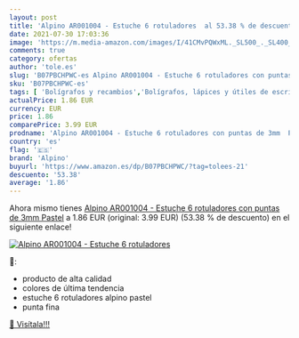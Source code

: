 ```yaml
---
layout: post
title: 'Alpino AR001004 - Estuche 6 rotuladores  al 53.38 % de descuento'
date: 2021-07-30 17:03:36
image: 'https://m.media-amazon.com/images/I/41CMvPQWxML._SL500_._SL400_.jpg'
comments: true
category: ofertas
author: 'tole.es'
slug: 'B07PBCHPWC-es Alpino AR001004 - Estuche 6 rotuladores con puntas de 3mm...'
sku: 'B07PBCHPWC-es'
tags: [ 'Bolígrafos y recambios','Bolígrafos, lápices y útiles de escritura','Oficina y papelería','Rotuladores de punta fina','alpino','rotuladores', ]
actualPrice: 1.86 EUR
currency: EUR
price: 1.86
comparePrice: 3.99 EUR
prodname: 'Alpino AR001004 - Estuche 6 rotuladores con puntas de 3mm  Pastel'
country: 'es'
flag: '🇪🇸'
brand: 'Alpino'
buyurl: 'https://www.amazon.es/dp/B07PBCHPWC/?tag=tolees-21'
descuento: '53.38'
average: '1.86'
---
```


Ahora mismo tienes [Alpino AR001004 - Estuche 6 rotuladores con puntas de 3mm  Pastel](https://www.amazon.es/dp/B07PBCHPWC/?tag=tolees-21) a 1.86 EUR (original: 3.99 EUR) (53.38 %  de descuento) en el siguiente enlace!

[![Alpino AR001004 - Estuche 6 rotuladores ](https://m.media-amazon.com/images/I/41CMvPQWxML._SL500_._SL400_.jpg)](https://www.amazon.es/dp/B07PBCHPWC/?tag=tolees-21)

🔎:

- producto de alta calidad
- colores de última tendencia
- estuche 6 rotuladores alpino pastel
- punta fina

[🛒 Visítala!!!](https://www.amazon.es/dp/B07PBCHPWC/?tag=tolees-21)
